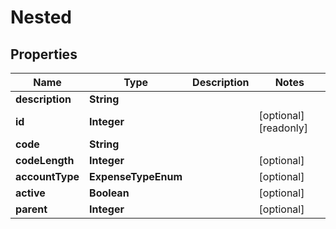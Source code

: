 

# Nested


## Properties

| Name | Type | Description | Notes |
|------------ | ------------- | ------------- | -------------|
|**description** | **String** |  |  |
|**id** | **Integer** |  |  [optional] [readonly] |
|**code** | **String** |  |  |
|**codeLength** | **Integer** |  |  [optional] |
|**accountType** | **ExpenseTypeEnum** |  |  [optional] |
|**active** | **Boolean** |  |  [optional] |
|**parent** | **Integer** |  |  [optional] |



